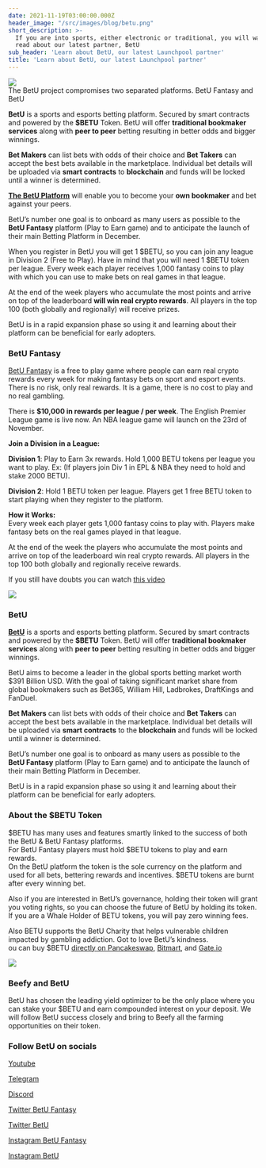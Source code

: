 ```yaml
---
date: 2021-11-19T03:00:00.000Z
header_image: "/src/images/blog/betu.png"
short_description: >-
  If you are into sports, either electronic or traditional, you will want to
  read about our latest partner, BetU
sub_header: 'Learn about BetU, our latest Launchpool partner'
title: 'Learn about BetU, our latest Launchpool partner'
---
```

![](/src/images/blog/betu.png)  
The BetU project compromises two separated platforms. BetU Fantasy and BetU

**BetU** is a sports and esports betting platform. Secured by smart contracts and powered by the **$BETU** Token. BetU will offer **traditional bookmaker services** along with **peer to peer** betting resulting in better odds and bigger winnings.

**Bet Makers** can list bets with odds of their choice and **Bet Takers** can accept the best bets available in the marketplace. Individual bet details will be uploaded via **smart contracts** to **blockchain** and funds will be locked until a winner is determined.

[**The BetU Platform**](https://www.betu.io) will enable you to become your **own bookmaker** and bet against your peers.

BetU’s number one goal is to onboard as many users as possible to the **BetU Fantasy** platform (Play to Earn game) and to anticipate the launch of their main Betting Platform in December.

When you register in BetU you will get 1 $BETU, so you can join any league in Division 2 (Free to Play). Have in mind that you will need 1 $BETU token per league. Every week each player receives 1,000 fantasy coins to play with which you can use to make bets on real games in that league.

At the end of the week players who accumulate the most points and arrive on top of the leaderboard **will win real crypto rewards**. All players in the top 100 (both globally and regionally) will receive prizes.

BetU is in a rapid expansion phase so using it and learning about their platform can be beneficial for early adopters.

### BetU Fantasy

[BetU Fantasy](http://www.betufantasy.com) is a free to play game where people can earn real crypto rewards every week for making fantasy bets on sport and esport events. There is no risk, only real rewards. It is a game, there is no cost to play and no real gambling.

There is **$10,000 in rewards per league / per week**. The English Premier League game is live now. An NBA league game will launch on the 23rd of November.

**Join a Division in a League:**

**Division 1**: Play to Earn 3x rewards. Hold 1,000 BETU tokens per league you want to play. Ex: (If players join Div 1 in EPL & NBA they need to hold and stake 2000 BETU).

**Division 2**: Hold 1 BETU token per league. Players get 1 free BETU token to start playing when they register to the platform.

**How it Works:**  
Every week each player gets 1,000 fantasy coins to play with. Players make fantasy bets on the real games played in that league.

At the end of the week the players who accumulate the most points and arrive on top of the leaderboard win real crypto rewards. All players in the top 100 both globally and regionally receive rewards.

If you still have doubts you can watch [this video](https://youtu.be/OHUo-F5nGg8)

![](/src/images/blog/2.jpeg)

### BetU

[**BetU**](http://www.betu.io) is a sports and esports betting platform. Secured by smart contracts and powered by the **$BETU** Token. BetU will offer **traditional bookmaker services** along with **peer to peer** betting resulting in better odds and bigger winnings.

BetU aims to become a leader in the global sports betting market worth $391 Billion USD. With the goal of taking significant market share from global bookmakers such as Bet365, William Hill, Ladbrokes, DraftKings and FanDuel.

**Bet Makers** can list bets with odds of their choice and **Bet Takers** can accept the best bets available in the marketplace. Individual bet details will be uploaded via **smart contracts** to the **blockchain** and funds will be locked until a winner is determined.

BetU’s number one goal is to onboard as many users as possible to the **BetU Fantasy** platform (Play to Earn game) and to anticipate the launch of their main Betting Platform in December.

BetU is in a rapid expansion phase so using it and learning about their platform can be beneficial for early adopters.

### About the $BETU Token

$BETU has many uses and features smartly linked to the success of both the BetU & BetU Fantasy platforms.  
For BetU Fantasy players must hold $BETU tokens to play and earn rewards.  
On the BetU platform the token is the sole currency on the platform and used for all bets, bettering rewards and incentives. $BETU tokens are burnt after every winning bet.

Also if you are interested in BetU’s governance, holding their token will grant you voting rights, so you can choose the future of BetU by holding its token. If you are a Whale Holder of BETU tokens, you will pay zero winning fees.

Also BETU supports the BetU Charity that helps vulnerable children impacted by gambling addiction. Got to love BetU’s kindness.  
ou can buy $BETU [directly on Pancakeswap](https://pancakeswap.finance/info/token/0x0df1b3f30865c5b324797f8db9d339514cac4e94), [Bitmart](https://www.bitmart.com/trade/en?symbol=BETU_USDT&layout=basic), and [Gate.io](https://www.gate.io/trade/BETU_USDT)

![](/src/images/blog/1.png)

### Beefy and BetU

BetU has chosen the leading yield optimizer to be the only place where you can stake your $BETU and earn compounded interest on your deposit. We will follow BetU success closely and bring to Beefy all the farming opportunities on their token.

### Follow BetU on socials

[Youtube](https://www.youtube.com/channel/UCgwmS0tGe20H9tz0-_9AWow)

[Telegram](https://t.me/betucommunity)

[Discord](https://discord.gg/betufantasy)

[Twitter BetU Fantasy](https://twitter.com/BetuFantasy)

[Twitter BetU](https://twitter.com/betuglobal)

[Instagram BetU Fantasy](https://www.instagram.com/betufantasy/)

[Instagram BetU](https://www.youtube.com/channel/UCgwmS0tGe20H9tz0-_9AWow)

